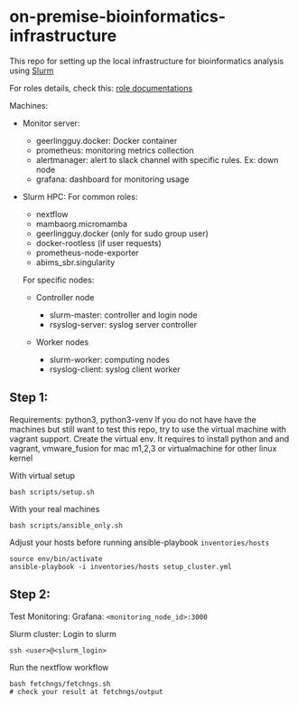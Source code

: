 # on-premise-bioinformatics-infrastructure
This repo for setting up the  local infrastructure for bioinformatics analysis using
[Slurm](https://slurm.schedmd.com/overview.html)

For roles details, check this: [role documentations](docs/README.md)


Machines: 
+ Monitor server:
    + geerlingguy.docker: Docker container
    + prometheus: monitoring metrics collection
    + alertmanager: alert to slack channel with specific rules. Ex: down node
    + grafana: dashboard for monitoring usage
    

+ Slurm HPC:
    For common roles:
    + nextflow
    + mambaorg.micromamba
    + geerlingguy.docker (only for sudo group user)
    + docker-rootless (if user requests)
    + prometheus-node-exporter
    + abims_sbr.singularity

    For specific nodes:
    + Controller node
        + slurm-master: controller and login node
        + rsyslog-server: syslog server controller

    + Worker nodes
        + slurm-worker: computing nodes
        + rsyslog-client: syslog client worker
        
## Step 1:
Requirements: python3, python3-venv
If you do not have have the machines but still want to test this repo, 
try to use the virtual machine with vagrant support.
Create the virtual env. It requires to install python and and vagrant, vmware_fusion for mac m1,2,3 or virtualmachine for other linux kernel

With virtual setup
```
bash scripts/setup.sh
```
With your real machines
```
bash scripts/ansible_only.sh
```
Adjust your hosts before running ansible-playbook
`inventories/hosts`
```
source env/bin/activate
ansible-playbook -i inventories/hosts setup_cluster.yml
```
## Step 2: 
Test
Monitoring:
Grafana: `<monitoring_node_id>:3000`

Slurm cluster:
Login to slurm 
```
ssh <user>@<slurm_login>
```
Run the nextflow workflow
```
bash fetchngs/fetchngs.sh
# check your result at fetchngs/output
```
